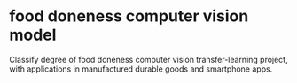 # food doneness computer vision model
Classify degree of food doneness computer vision transfer-learning project, with applications in manufactured durable goods and smartphone apps. 
